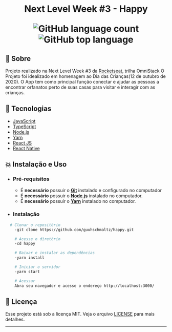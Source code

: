 <h1 align="center"> Next Level Week  #3 - Happy
  
![GitHub language count](https://img.shields.io/github/languages/count/guuhschmaltz/happy) 
![GitHub top language](https://img.shields.io/github/languages/top/guuhschmaltz/happy?style=plastic)  

</h1>

## :book: Sobre
Projeto realizado na Next Level Week #3 da [Rocketseat](https://rocketseat.com.br/), trilha OmniStack
O Projeto foi idealizado em homenagem ao Dia das Crianças(12 de outubro de 2020). O App tem como principal função conectar e ajudar as pessoas a encontrar orfanatos perto de suas casas para visitar e interagir com as crianças.


## :rocket: Tecnologias

-  [JavaScript](https://www.javascript.com/)
-  [TypeScript](https://www.typescriptlang.org/)
-  [Node.js](https://nodejs.org/en/)
-  [Yarn](https://yarnpkg.com/)
-  [React JS](https://pt-br.reactjs.org/)
-  [React Native](https://reactnative.dev/)


## :boom:  Instalação e Uso

- ### **Pré-requisitos**

  - É **necessário** possuir o **[Git](https://git-scm.com/)** instalado e configurado no computador
  - É **necessário** possuir o **[Node.js](https://nodejs.org/en/)** instalado no computador.
  - É **necessário** possuir o **[Yarn](https://nodejs.org/en/)** instalado no computador.


- ### **Instalação**

```sh
  # Clonar o repositório
    -git clone https://github.com/guuhschmaltz/happy.git

    # Acesse o diretório
    -cd happy

    # Baixar e instalar as dependências
    -yarn install

    # Iniciar o servidor
    -yarn start

    # Acessar
    Abra seu navegador e acesse o endereço http://localhost:3000/
```


## :memo: Licença

Esse projeto está sob a licença MIT. Veja o arquivo [LICENSE](LICENSE.md) para mais detalhes.

---


